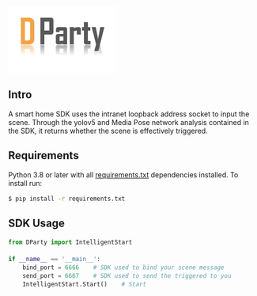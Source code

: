 ![image](https://github.com/lorisky1214/DParty/blob/main/source/logo.png)

## Intro

A smart home SDK uses the intranet loopback address socket to input the scene. Through the yolov5 and Media Pose network analysis contained in the SDK, it returns whether the scene is effectively triggered.

## Requirements

Python 3.8 or later with all [requirements.txt](https://github.com/ultralytics/yolov5/blob/master/requirements.txt) dependencies installed. To install run:

```bash
$ pip install -r requirements.txt
```

## SDK Usage

```python
from DParty import IntelligentStart

if __name__ == '__main__':
    bind_port = 6666	# SDK used to bind your scene message
    send_port = 6667	# SDK used to send the triggered to you
    IntelligentStart.Start()	# Start
```



